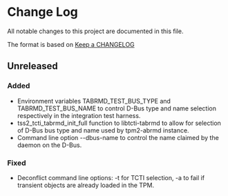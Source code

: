 # Change Log
All notable changes to this project are documented in this file.

The format is based on [Keep a CHANGELOG](http://keepachangelog.com/)

## Unreleased
### Added
- Environment variables TABRMD_TEST_BUS_TYPE and TABRMD_TEST_BUS_NAME to
control D-Bus type and name selection respectively in the integration test
harness.
- tss2_tcti_tabrmd_init_full function to libtcti-tabrmd to allow for selection
of D-Bus bus type and name used by tpm2-abrmd instance.
- Command line option --dbus-name to control the name claimed by the daemon
on the D-Bus.
### Fixed
- Deconflict command line options: -t for TCTI selection, -a to fail if
transient objects are already loaded in the TPM.
